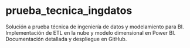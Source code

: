 # prueba_tecnica_ingdatos
Solución a prueba técnica de ingeniería de datos y modelamiento para BI. Implementación de ETL en la nube y modelo dimensional en Power BI. Documentación detallada y despliegue en GitHub.
